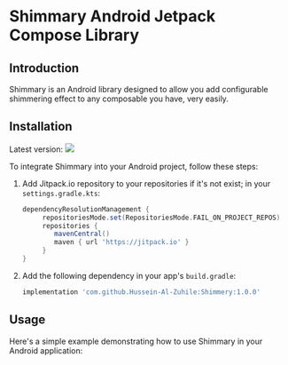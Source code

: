 # Shimmary Android Jetpack Compose Library

## Introduction

Shimmary is an Android library designed to allow you add configurable shimmering effect to any composable you have, very easily.

## Installation
Latest version: [![](https://jitpack.io/v/Hussein-Al-Zuhile/Shimmery.svg)](https://jitpack.io/#Hussein-Al-Zuhile/Shimmery)

To integrate Shimmary into your Android project, follow these steps:

1. Add Jitpack.io repository to your repositories if it's not exist; in your `settings.gradle.kts`:
    ```gradle
    dependencyResolutionManagement {
		 repositoriesMode.set(RepositoriesMode.FAIL_ON_PROJECT_REPOS)
		 repositories {
		    mavenCentral()
		    maven { url 'https://jitpack.io' }
		 }
    }
    ```
2. Add the following dependency in your app's `build.gradle`:

    ```gradle
    implementation 'com.github.Hussein-Al-Zuhile:Shimmery:1.0.0'
    ```
## Usage

Here's a simple example demonstrating how to use Shimmary in your Android application:

```kotlin

```
